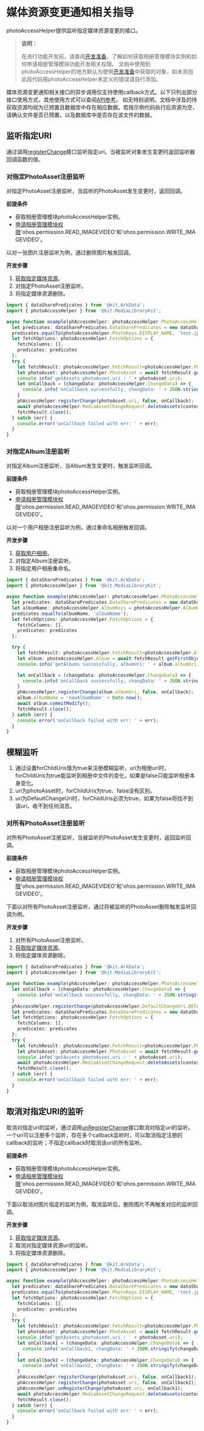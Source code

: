 # 媒体资源变更通知相关指导
<!--Kit: Media Library Kit-->
<!--Subsystem: Multimedia-->
<!--Owner: @yixiaoff-->
<!--Designer: @liweilu1-->
<!--Tester: @xchaosioda-->

photoAccessHelper提供监听指定媒体资源变更的接口。

> **说明：**
>
> 在进行功能开发前，请查阅[开发准备](photoAccessHelper-preparation.md)，了解如何获取相册管理模块实例和如何申请相册管理模块功能开发相关权限。
> 文档中使用到photoAccessHelper的地方默认为使用[开发准备](photoAccessHelper-preparation.md)中获取的对象，如未添加此段代码报photoAccessHelper未定义的错误请自行添加。

媒体资源变更通知相关接口的异步调用仅支持使用callback方式。以下只列出部分接口使用方式，其他使用方式可以查阅[API参考](../../reference/apis-media-library-kit/arkts-apis-photoAccessHelper.md)。
如无特别说明，文档中涉及的待获取资源均视为已预置且数据库中存在相应数据。若按示例代码执行后资源为空，请确认文件是否已预置，以及数据库中是否存在该文件的数据。

## 监听指定URI

通过调用[registerChange](../../reference/apis-media-library-kit/arkts-apis-photoAccessHelper-PhotoAccessHelper.md#registerchange)接口监听指定uri。当被监听对象发生变更时返回监听器回调函数的值。

### 对指定PhotoAsset注册监听

对指定PhotoAsset注册监听，当监听的PhotoAsset发生变更时，返回回调。

**前提条件**

- 获取相册管理模块photoAccessHelper实例。
- [申请相册管理模块权限](photoAccessHelper-preparation.md#申请相册管理模块功能相关权限)'ohos.permission.READ_IMAGEVIDEO'和'ohos.permission.WRITE_IMAGEVIDEO'。

以对一张图片注册监听为例，通过删除图片触发回调。

**开发步骤**

1. [获取指定媒体资源](photoAccessHelper-resource-guidelines.md#获取指定媒体资源)。
2. 对指定PhotoAsset注册监听。
3. 将指定媒体资源删除。

```ts
import { dataSharePredicates } from '@kit.ArkData';
import { photoAccessHelper } from '@kit.MediaLibraryKit';

async function example(phAccessHelper: photoAccessHelper.PhotoAccessHelper, context: Context) {
  let predicates: dataSharePredicates.DataSharePredicates = new dataSharePredicates.DataSharePredicates();
  predicates.equalTo(photoAccessHelper.PhotoKeys.DISPLAY_NAME, 'test.jpg');
  let fetchOptions: photoAccessHelper.FetchOptions = {
    fetchColumns: [],
    predicates: predicates
  };
  try {
    let fetchResult: photoAccessHelper.FetchResult<photoAccessHelper.PhotoAsset> = await phAccessHelper.getAssets(fetchOptions);
    let photoAsset: photoAccessHelper.PhotoAsset = await fetchResult.getFirstObject();
    console.info('getAssets photoAsset.uri : ' + photoAsset.uri);
    let onCallback = (changeData: photoAccessHelper.ChangeData) => {
      console.info('onCallback successfully, changData: ' + JSON.stringify(changeData));
    }
    phAccessHelper.registerChange(photoAsset.uri, false, onCallback);
    await photoAccessHelper.MediaAssetChangeRequest.deleteAssets(context, [photoAsset]);
    fetchResult.close();
  } catch (err) {
    console.error('onCallback failed with err: ' + err);
  }
}
```

### 对指定Album注册监听

对指定Album注册监听，当Album发生变更时，触发监听回调。

**前提条件**

- 获取相册管理模块photoAccessHelper实例。
- [申请相册管理模块权限](photoAccessHelper-preparation.md#申请相册管理模块功能相关权限)'ohos.permission.READ_IMAGEVIDEO'和'ohos.permission.WRITE_IMAGEVIDEO'。

以对一个用户相册注册监听为例，通过重命名相册触发回调。

**开发步骤**

1. [获取用户相册](photoAccessHelper-userAlbum-guidelines.md#获取用户相册)。
2. 对指定Album注册监听。
3. 将指定用户相册重命名。


```ts
import { dataSharePredicates } from '@kit.ArkData';
import { photoAccessHelper } from '@kit.MediaLibraryKit';

async function example(phAccessHelper: photoAccessHelper.PhotoAccessHelper) {
  let predicates: dataSharePredicates.DataSharePredicates = new dataSharePredicates.DataSharePredicates();
  let albumName: photoAccessHelper.AlbumKeys = photoAccessHelper.AlbumKeys.ALBUM_NAME;
  predicates.equalTo(albumName, 'albumName');
  let fetchOptions: photoAccessHelper.FetchOptions = {
    fetchColumns: [],
    predicates: predicates
  };

  try {
    let fetchResult: photoAccessHelper.FetchResult<photoAccessHelper.Album> = await phAccessHelper.getAlbums(photoAccessHelper.AlbumType.USER, photoAccessHelper.AlbumSubtype.USER_GENERIC, fetchOptions);
    let album: photoAccessHelper.Album = await fetchResult.getFirstObject();
    console.info('getAlbums successfully, albumUri: ' + album.albumUri);

    let onCallback = (changeData: photoAccessHelper.ChangeData) => {
      console.info('onCallback successfully, changData: ' + JSON.stringify(changeData));
    }
    phAccessHelper.registerChange(album.albumUri, false, onCallback);
    album.albumName = 'newAlbumName' + Date.now();
    await album.commitModify();
    fetchResult.close();
  } catch (err) {
    console.error('onCallback failed with err: ' + err);
  }
}
```

## 模糊监听

1. 通过设置forChildUris值为true来注册模糊监听，uri为相册uri时，forChildUris为true能监听到相册中文件的变化，如果是false只能监听相册本身变化。
2. uri为photoAsset时，forChildUris为true、false没有区别。
3. uri为DefaultChangeUri时，forChildUris必须为true，如果为false将找不到该uri，收不到任何消息。

### 对所有PhotoAsset注册监听

对所有PhotoAsset注册监听，当被监听的PhotoAsset发生变更时，返回监听回调。

**前提条件**

- 获取相册管理模块photoAccessHelper实例。
- [申请相册管理模块权限](photoAccessHelper-preparation.md#申请相册管理模块功能相关权限)'ohos.permission.READ_IMAGEVIDEO'和'ohos.permission.WRITE_IMAGEVIDEO'。

下面以对所有PhotoAsset注册监听，通过将被监听的PhotoAsset删除触发监听回调为例。

**开发步骤**

1. 对所有PhotoAsset注册监听。
2. [获取指定媒体资源](photoAccessHelper-resource-guidelines.md#获取指定媒体资源)。
3. 将指定媒体资源删除。

```ts
import { dataSharePredicates } from '@kit.ArkData';
import { photoAccessHelper } from '@kit.MediaLibraryKit';

async function example(phAccessHelper: photoAccessHelper.PhotoAccessHelper, context: Context) {
  let onCallback = (changeData: photoAccessHelper.ChangeData) => {
    console.info('onCallback successfully, changData: ' + JSON.stringify(changeData));
  }
  phAccessHelper.registerChange(photoAccessHelper.DefaultChangeUri.DEFAULT_PHOTO_URI, true, onCallback);
  let predicates: dataSharePredicates.DataSharePredicates = new dataSharePredicates.DataSharePredicates();
  let fetchOptions: photoAccessHelper.FetchOptions = {
    fetchColumns: [],
    predicates: predicates
  };
  try {
    let fetchResult: photoAccessHelper.FetchResult<photoAccessHelper.PhotoAsset> = await phAccessHelper.getAssets(fetchOptions);
    let photoAsset: photoAccessHelper.PhotoAsset = await fetchResult.getFirstObject();
    console.info('getAssets photoAsset.uri : ' + photoAsset.uri);
    await photoAccessHelper.MediaAssetChangeRequest.deleteAssets(context, [photoAsset]);
    fetchResult.close();
  } catch (err) {
    console.error('onCallback failed with err: ' + err);
  }
}
```

## 取消对指定URI的监听

取消对指定uri的监听，通过调用[unRegisterChange](../../reference/apis-media-library-kit/arkts-apis-photoAccessHelper-PhotoAccessHelper.md#unregisterchange)接口取消对指定uri的监听。一个uri可以注册多个监听，存在多个callback监听时，可以取消指定注册的callback的监听；不指定callback时取消该uri的所有监听。

**前提条件**

- 获取相册管理模块photoAccessHelper实例。
- [申请相册管理模块权限](photoAccessHelper-preparation.md#申请相册管理模块功能相关权限)'ohos.permission.READ_IMAGEVIDEO'和'ohos.permission.WRITE_IMAGEVIDEO'。

下面以取消对图片指定的监听为例，取消监听后，删除图片不再触发对应的监听回调。

**开发步骤**

1. [获取指定媒体资源](photoAccessHelper-resource-guidelines.md#获取指定媒体资源)。
2. 取消对指定媒体资源uri的监听。
3. 将指定媒体资源删除。

```ts
import { dataSharePredicates } from '@kit.ArkData';
import { photoAccessHelper } from '@kit.MediaLibraryKit';

async function example(phAccessHelper: photoAccessHelper.PhotoAccessHelper, context: Context) {
  let predicates: dataSharePredicates.DataSharePredicates = new dataSharePredicates.DataSharePredicates();
  predicates.equalTo(photoAccessHelper.PhotoKeys.DISPLAY_NAME, 'test.jpg');
  let fetchOptions: photoAccessHelper.FetchOptions = {
    fetchColumns: [],
    predicates: predicates
  };
  try {
    let fetchResult: photoAccessHelper.FetchResult<photoAccessHelper.PhotoAsset> = await phAccessHelper.getAssets(fetchOptions);
    let photoAsset: photoAccessHelper.PhotoAsset = await fetchResult.getFirstObject();
    console.info('getAssets photoAsset.uri : ' + photoAsset.uri);
    let onCallback1 = (changeData: photoAccessHelper.ChangeData) => {
      console.info('onCallback1, changData: ' + JSON.stringify(changeData));
    }
    let onCallback2 = (changeData: photoAccessHelper.ChangeData) => {
      console.info('onCallback2, changData: ' + JSON.stringify(changeData));
    }
    phAccessHelper.registerChange(photoAsset.uri, false, onCallback1);
    phAccessHelper.registerChange(photoAsset.uri, false, onCallback2);
    phAccessHelper.unRegisterChange(photoAsset.uri, onCallback1);
    await photoAccessHelper.MediaAssetChangeRequest.deleteAssets(context, [photoAsset]);
    fetchResult.close();
  } catch (err) {
    console.error('onCallback failed with err: ' + err);
  }
}
```
